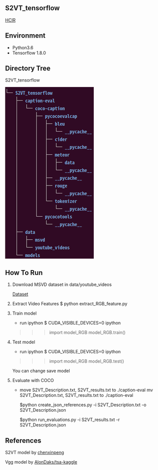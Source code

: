 ## S2VT_tensorflow
[HCIR](https://sites.google.com/view/hcir/home)

## Environment
  - Python3.6
  - Tensorflow 1.8.0
  
## Directory Tree
  S2VT_tensorflow
  
  ![alt tag](https://github.com/KangSooHan/S2VT_tensorflow/blob/master/Directory.png)
  
## How To Run
  1. Download MSVD dataset in data/youtube_videos
 
     [Dataset](http://www.cs.utexas.edu/users/ml/clamp/videoDescription)
  
  2. Extract Video Features
     $ python extract_RGB_feature.py
     
  3. Train model
     - run ipython
       $ CUDA_VISIBLE_DEVICES=0 ipython
       
     >>> import model_RGB
     >>> model_RGB.train()

  4. Test model
     - run ipython
       $ CUDA_VISIBLE_DEVICES=0 ipython
       
     >>> import model_RGB
     >>> model_RGB.test()
     
     You can change save model
     
  5. Evaluate with COCO
     - move S2VT_Description.txt, S2VT_results.txt to ./caption-eval
       mv S2VT_Description.txt, S2VT_results.txt to ./caption-eval
     
       $python create_json_references.py -i S2VT_Description.txt -o S2VT_Description.json
     
       $python run_evaluations.py -i S2VT_results.txt -r S2VT_Description.json

## References
  S2VT model by [chenxinpeng](https://github.com/chenxinpeng/S2VT)
  
  Vgg model by [AlonDaks/tsa-kaggle](https://github.com/AlonDaks/tsa-kaggle)
 
